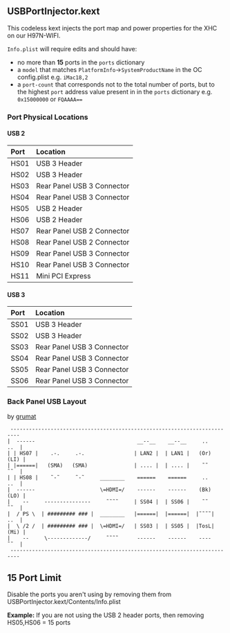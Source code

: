 ## USBPortInjector.kext

This codeless kext injects the port map and power properties for the XHC on our H97N-WIFI.

```Info.plist``` will require edits and should have:
* no more than **15** ports in the ```ports``` dictionary
* a ```model``` that matches ```PlatformInfo```&#8594;```SystemProductName```  in the OC config.plist e.g. ```iMac18,2```
* a ```port-count``` that corresponds not to the total number of ports, but to the highest ```port``` address value present in in the ```ports``` dictionary e.g. ```0x15000000``` or ```FQAAAA==```

### Port Physical Locations

#### USB 2

| Port | Location                   |
|:-----|:---------------------------|
| HS01 | USB 3 Header               |
| HS02 | USB 3 Header               |
| HS03 | Rear Panel USB 3 Connector |
| HS04 | Rear Panel USB 3 Connector |
| HS05 | USB 2 Header               |
| HS06 | USB 2 Header               |
| HS07 | Rear Panel USB 2 Connector |
| HS08 | Rear Panel USB 2 Connector |
| HS09 | Rear Panel USB 3 Connector |
| HS10 | Rear Panel USB 3 Connector |
| HS11 | Mini PCI Express           |

#### USB 3

| Port | Location                   |
|:-----|:---------------------------|
| SS01 | USB 3 Header               |
| SS02 | USB 3 Header               |
| SS03 | Rear Panel USB 3 Connector |
| SS04 | Rear Panel USB 3 Connector |
| SS05 | Rear Panel USB 3 Connector |
| SS06 | Rear Panel USB 3 Connector |

### Back Panel USB Layout

by [grumat](https://github.com/grumat)

```
 -------------------------------------------------------------------------
|  ------                                 __--__    __--__     ..     ..  |
| | HS07 |    .-.     .-.                | LAN2 |  | LAN1 |   (Or)   (LI) |
| |======|   (SMA)   (SMA)               | .... |  | .... |    ˜˜     ˜˜  |
| | HS08 |    ˜-˜     ˜-˜     ________    ======    ======     ..     ..  |
|  ------                     \=HDMI=/    ------    ------    (Bk)   (LO) |
|    --     ---------------     ˜˜˜˜     | SS04 |  | SS06 |    ˜˜     ˜˜  |
|  / PS \  | ######### ### |  ________   |======|  |======|  |˜˜˜˜|   ..  |
|  \ /2 /  | ######### ### |  \=HDMI=/   | SS03 |  | SS05 |  |TosL|  (Mi) |
|    --     \-------------/     ˜˜˜˜      ------    ------    ----    ˜˜  |
 -------------------------------------------------------------------------
 ```

## 15 Port Limit

Disable the ports you aren't using by removing them from USBPortInjector.kext/Contents/Info.plist

**Example:** If you are not using the USB 2 header ports, then removing HS05,HS06 = 15 ports

